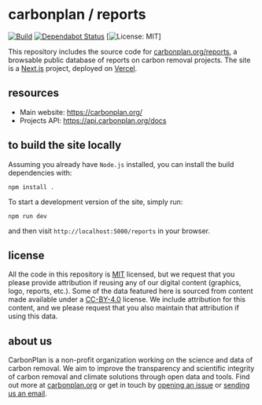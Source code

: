 # carbonplan / reports

[![Build](https://github.com/carbonplan/reports/workflows/CI/badge.svg)](https://github.com/carbonplan/reports/actions)
[![Dependabot Status](https://api.dependabot.com/badges/status?host=github&repo=carbonplan/reports)](https://dependabot.com)
[![License: MIT](https://img.shields.io/badge/License-MIT-yellow.svg)]

This repository includes the source code for [carbonplan.org/reports](https://carbonplan.org/reports), a browsable public database of reports on carbon removal projects. The site is a [Next.js](https://nextjs.org/) project, deployed on [Vercel](https://vercel.com/).

## resources

- Main website: https://carbonplan.org/
- Projects API: https://api.carbonplan.org/docs

## to build the site locally

Assuming you already have `Node.js` installed, you can install the build dependencies with:

```shell
npm install .
```

To start a development version of the site, simply run:

```shell
npm run dev
```

and then visit `http://localhost:5000/reports` in your browser.

## license

All the code in this repository is [MIT](https://choosealicense.com/licenses/mit/) licensed, but we request that you please provide attribution if reusing any of our digital content (graphics, logo, reports, etc.). Some of the data featured here is sourced from content made available under a [CC-BY-4.0](https://choosealicense.com/licenses/cc-by-4.0/) license. We include attribution for this content, and we please request that you also maintain that attribution if using this data.

## about us

CarbonPlan is a non-profit organization working on the science and data of carbon removal. We aim to improve the transparency and scientific integrity of carbon removal and climate solutions through open data and tools. Find out more at [carbonplan.org](https://carbonplan.org/) or get in touch by [opening an issue](https://github.com/carbonplan/reports/issues/new) or [sending us an email](mailto:hello@carbonplan.org).
